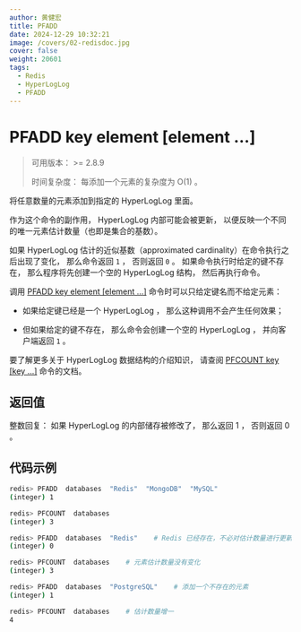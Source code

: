 ```yaml
---
author: 黄健宏
title: PFADD
date: 2024-12-29 10:32:21
image: /covers/02-redisdoc.jpg
cover: false
weight: 20601
tags:
  - Redis
  - HyperLogLog
  - PFADD
---
```


# PFADD key element [element …]

> 可用版本： >= 2.8.9
> 
> 时间复杂度： 每添加一个元素的复杂度为 O(1) 。

将任意数量的元素添加到指定的 HyperLogLog 里面。

作为这个命令的副作用， HyperLogLog 内部可能会被更新， 以便反映一个不同的唯一元素估计数量（也即是集合的基数）。

如果 HyperLogLog 估计的近似基数（approximated cardinality）在命令执行之后出现了变化， 那么命令返回 `1` ， 否则返回 `0` 。 如果命令执行时给定的键不存在， 那么程序将先创建一个空的 HyperLogLog 结构， 然后再执行命令。

调用 [PFADD key element [element …]](#pfadd) 命令时可以只给定键名而不给定元素：

- 如果给定键已经是一个 HyperLogLog ， 那么这种调用不会产生任何效果；
    
- 但如果给定的键不存在， 那么命令会创建一个空的 HyperLogLog ， 并向客户端返回 `1` 。
    

要了解更多关于 HyperLogLog 数据结构的介绍知识， 请查阅 [PFCOUNT key [key …]](../../06-hyperloglog/02-PFCOUNT) 命令的文档。

## 返回值

整数回复： 如果 HyperLogLog 的内部储存被修改了， 那么返回 1 ， 否则返回 0 。

## 代码示例

```bash
redis> PFADD  databases  "Redis"  "MongoDB"  "MySQL"
(integer) 1

redis> PFCOUNT  databases
(integer) 3

redis> PFADD  databases  "Redis"    # Redis 已经存在，不必对估计数量进行更新
(integer) 0

redis> PFCOUNT  databases    # 元素估计数量没有变化
(integer) 3

redis> PFADD  databases  "PostgreSQL"    # 添加一个不存在的元素
(integer) 1

redis> PFCOUNT  databases    # 估计数量增一
4
```
